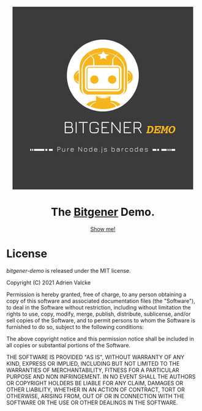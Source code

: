 <p align="center">
  <img src="bitgener.png" alt="Bitgener Demo" />
</p>

<h1 align="center">
  The <a href="https://github.com/adrienv1520/bitgener.git">Bitgener</a> Demo.
</h1>

<p align="center">
  <a href="https://bitgener.herokuapp.com/">Show me!</a>
</p>

# License

*bitgener-demo* is released under the MIT license.

Copyright (C) 2021 Adrien Valcke

Permission is hereby granted, free of charge, to any person obtaining a copy of this software and associated documentation files (the "Software"), to deal in the Software without restriction, including without limitation the rights to use, copy, modify, merge, publish, distribute, sublicense, and/or sell copies of the Software, and to permit persons to whom the Software is furnished to do so, subject to the following conditions:

The above copyright notice and this permission notice shall be included in all copies or substantial portions of the Software.

THE SOFTWARE IS PROVIDED "AS IS", WITHOUT WARRANTY OF ANY KIND, EXPRESS OR IMPLIED, INCLUDING BUT NOT LIMITED TO THE WARRANTIES OF MERCHANTABILITY, FITNESS FOR A PARTICULAR PURPOSE AND NON INFRINGEMENT. IN NO EVENT SHALL THE AUTHORS OR COPYRIGHT HOLDERS BE LIABLE FOR ANY CLAIM, DAMAGES OR OTHER LIABILITY, WHETHER IN AN ACTION OF CONTRACT, TORT OR OTHERWISE, ARISING FROM, OUT OF OR IN CONNECTION WITH THE SOFTWARE OR THE USE OR OTHER DEALINGS IN THE SOFTWARE.
